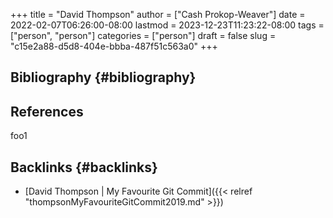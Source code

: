 +++
title = "David Thompson"
author = ["Cash Prokop-Weaver"]
date = 2022-02-07T06:26:00-08:00
lastmod = 2023-12-23T11:23:22-08:00
tags = ["person", "person"]
categories = ["person"]
draft = false
slug = "c15e2a88-d5d8-404e-bbba-487f51c563a0"
+++

## Bibliography {#bibliography}

## References

<style>.csl-entry{text-indent: -1.5em; margin-left: 1.5em;}</style><div class="csl-bib-body">
</div>

foo1


## Backlinks {#backlinks}

-   [David Thompson | My Favourite Git Commit]({{< relref "thompsonMyFavouriteGitCommit2019.md" >}})
